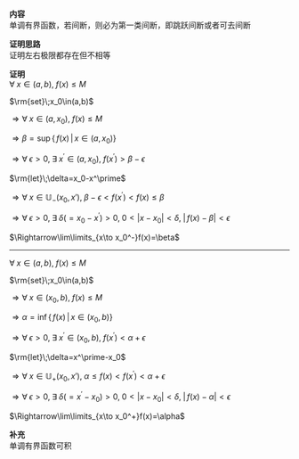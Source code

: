 **内容**  
单调有界函数，若间断，则必为第一类间断，即跳跃间断或者可去间断  
  
**证明思路**  
证明左右极限都存在但不相等  
  
**证明**  
$\forall\;x\in(a,b),\;f(x)\leq M$  
  
$\rm{set}\;x_0\in(a,b)$  
  
$\Rightarrow \forall\;x\in(a,x_0),\;f(x)\leq M$  
  
$\Rightarrow \beta=\sup\{\,f(x)\,|\,x\in(a,x_0)\}$  
  
$\Rightarrow\forall\;\epsilon>0,\;\exists\;x^\prime\in(a,x_0),\;f(x^\prime)>\beta-\epsilon$  
  
$\rm{let}\;\delta=x_0-x^\prime$  
  
$\Rightarrow\forall\;x\in\mathbb{U}_-(x_0,x\prime),\;\beta-\epsilon<f(x^\prime)<f(x)\leq\beta$  
  
$\Rightarrow\forall\;\epsilon>0,\;\exists\;\delta(=x_0-x^\prime)>0,\;0<|x-x_0|<\delta,\;|\,f(x)-\beta|<\epsilon$  
  
$\Rightarrow\lim\limits_{x\to x_0^-}f(x)=\beta$  
  
---  
  
$\forall\;x\in(a,b),\;f(x)\leq M$  
  
$\rm{set}\;x_0\in(a,b)$  
  
$\Rightarrow \forall\;x\in(x_0,b),\;f(x)\leq M$  
  
$\Rightarrow \alpha=\inf\{\,f(x)\,|\,x\in(x_0,b)\}$  
  
$\Rightarrow\forall\;\epsilon>0,\;\exists\;x^\prime\in(x_0,b),\;f(x^\prime)<\alpha+\epsilon$  
  
$\rm{let}\;\delta=x^\prime-x_0$  
  
$\Rightarrow\forall\;x\in\mathbb{U}_+(x_0,x\prime),\;\alpha\leq f(x)<f(x^\prime)<\alpha+\epsilon$  
  
$\Rightarrow\forall\;\epsilon>0,\;\exists\;\delta(=x^\prime-x_0)>0,\;0<|x-x_0|<\delta,\;|\,f(x)-\alpha|<\epsilon$  
  
$\Rightarrow\lim\limits_{x\to x_0^+}f(x)=\alpha$  
  
**补充**  
单调有界函数可积  

